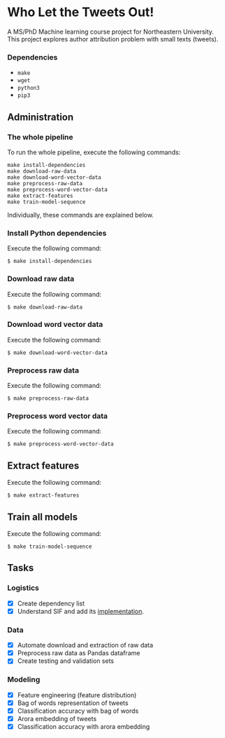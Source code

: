 # Who Let the Tweets Out!

A MS/PhD Machine learning course project for Northeastern University.
This project explores author attribution problem with small texts (tweets).

### Dependencies
- `make`
- `wget`
- `python3`
- `pip3`

## Administration

### The whole pipeline

To run the whole pipeline, execute the following commands:

```shell
make install-dependencies
make download-raw-data
make download-word-vector-data
make preprocess-raw-data
make preprocess-word-vector-data
make extract-features
make train-model-sequence
```
Individually, these commands are explained below.


### Install Python dependencies

Execute the following command:

```shell
$ make install-dependencies
```

### Download raw data

Execute the following command:

```shell
$ make download-raw-data
```

### Download word vector data

Execute the following command:

```shell
$ make download-word-vector-data
```

### Preprocess raw data

Execute the following command:

```shell
$ make preprocess-raw-data
```

### Preprocess word vector data

Execute the following command:

```shell
$ make preprocess-word-vector-data
```

## Extract features

Execute the following command:

```shell
$ make extract-features
```

## Train all models

Execute the following command:

```shell
$ make train-model-sequence
```

## Tasks

### Logistics
- [X] Create dependency list
- [X] Understand SIF and add its [implementation](https://github.com/PrincetonML/SIF "SIF").
 
### Data
- [X] Automate download and extraction of raw data
- [X] Preprocess raw data as Pandas dataframe
- [X] Create testing and validation sets

### Modeling
- [X] Feature engineering (feature distribution)
- [X] Bag of words representation of tweets
- [X] Classification accuracy with bag of words
- [X] Arora embedding of tweets
- [X] Classification accuracy with arora embedding
